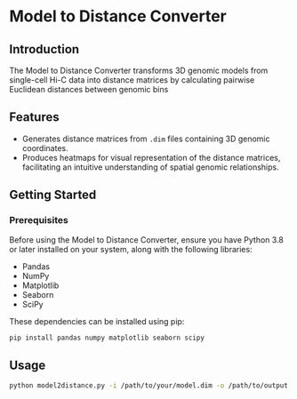 # Model to Distance Converter

## Introduction

The Model to Distance Converter transforms 3D genomic models from single-cell Hi-C data into distance matrices by calculating pairwise Euclidean distances between genomic bins 
## Features

- Generates distance matrices from `.dim` files containing 3D genomic coordinates.
- Produces heatmaps for visual representation of the distance matrices, facilitating an intuitive understanding of spatial genomic 
relationships.

## Getting Started

### Prerequisites

Before using the Model to Distance Converter, ensure you have Python 3.8 or later installed on your system, along with the following 
libraries:
- Pandas
- NumPy
- Matplotlib
- Seaborn
- SciPy

These dependencies can be installed using pip:
```bash
pip install pandas numpy matplotlib seaborn scipy
```
## Usage
```bash
python model2distance.py -i /path/to/your/model.dim -o /path/to/output
```
